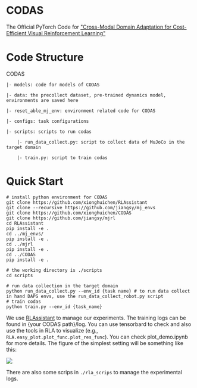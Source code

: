 # CODAS
The Official PyTorch Code for ["Cross-Modal Domain Adaptation for Cost-Efficient Visual Reinforcement Learning"](https://proceedings.neurips.cc/paper/2021/hash/68264bdb65b97eeae6788aa3348e553c-Abstract.html)
# Code Structure
CODAS

    |- models: code for models of CODAS
    
    |- data: the precollect dataset, pre-trained dynamics model, environments are saved here
    
    |- reset_able_mj_env: environment related code for CODAS
    
    |- configs: task configurations
    
    |- scripts: scripts to run codas
    
        |- run_data_collect.py: script to collect data of MuJoCo in the target domain
    
        |- train.py: script to train codas
    

# Quick Start
``` shell
# install python environment for CODAS
git clone https://github.com/xionghuichen/RLAssistant
git clone --recursive https://github.com/jiangsy/mj_envs
git clone https://github.com/xionghuichen/CODAS
git clone https://github.com/jiangsy/mjrl
cd RLAssistant
pip install -e .
cd ../mj_envs/
pip install -e .
cd ../mjrl
pip install -e .
cd ../CODAS
pip install -e .

# the working directory is ./scripts
cd scripts

# run data collection in the target domain
python run_data_collect.py --env_id {task name} # to run data collect in hand DAPG envs, use the run_data_collect_robot.py script
# train codas
python train.py --env_id {task_name}
```

We use [RLAssistant](https://github.com/xionghuichen/RLAssistant) to manage our experiments. The training logs can be found in {your CODAS path}/log. You can use tensorbard to check and also use the tools in RLA to visualize (e.g., ```RLA.easy_plot.plot_func.plot_res_func```).
You can check plot_demo.ipynb for more details. The figure of the simplest setting will be something like this:

![](./resources/plot_demo.png)


There are also some scrips in ``./rla_scrips`` to manage the experimental logs. 